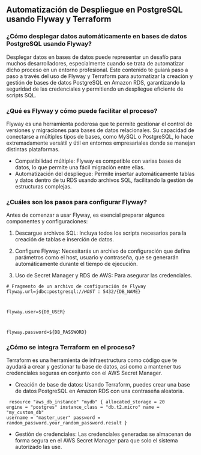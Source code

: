 <h2 align="left"> Automatización de Despliegue en PostgreSQL usando Flyway y Terraform </h2>

<h3 align="left"> ¿Cómo desplegar datos automáticamente en bases de datos PostgreSQL usando Flyway? </h3>

<p align="left"> Desplegar datos en bases de datos puede representar un desafío para muchos desarrolladores, especialmente cuando se trata de automatizar dicho proceso en un entorno profesional. Este contenido te guiará paso a paso a través del uso de Flyway y Terraform para automatizar la creación y gestión de bases de datos PostgreSQL en Amazon RDS, garantizando la seguridad de las credenciales y permitiendo un despliegue eficiente de scripts SQL. </p>

<h3 align="left"> ¿Qué es Flyway y cómo puede facilitar el proceso? </h3>

<p align="left"> Flyway es una herramienta poderosa que te permite gestionar el control de versiones y migraciones para bases de datos relacionales. Su capacidad de conectarse a múltiples tipos de bases, como MySQL o PostgreSQL, lo hace extremadamente versátil y útil en entornos empresariales donde se manejan distintas plataformas.

* Compatibilidad múltiple: Flyway es compatible con varias bases de datos, lo que permite una fácil migración entre ellas.
* Automatización del despliegue: Permite insertar automáticamente tablas y datos dentro de tu RDS usando archivos SQL, facilitando la gestión de estructuras complejas. </p>

<h3 align="left"> ¿Cuáles son los pasos para configurar Flyway? </h3>

<p align="left"> Antes de comenzar a usar Flyway, es esencial preparar algunos componentes y configuraciones:

1. Descargue archivos SQL: Incluya todos los scripts necesarios para la creación de tablas e inserción de datos.

2. Configure Flyway: Necesitarás un archivo de configuración que defina parámetros como el host, usuario y contraseña, que se generarán automáticamente durante el tiempo de ejecución.

3. Uso de Secret Manager y RDS de AWS: Para asegurar las credenciales.

<code># Fragmento de un archivo de configuración de Flyway
flyway.url=jdbc:postgresql://${HOST}:5432/${DB_NAME}

flyway.user=${DB_USER}

flyway.password=${DB_PASSWORD} </code>

 </p>

 <h3 align="left"> ¿Cómo se integra Terraform en el proceso? </h3>

<p align="left"> Terraform es una herramienta de infraestructura como código que te ayudará a crear y gestionar tu base de datos, así como a mantener tus credenciales seguras en conjunto con el AWS Secret Manager.

* Creación de base de datos: Usando Terraform, puedes crear una base de datos PostgreSQL en Amazon RDS con una contraseña aleatoria.

<code> resource "aws_db_instance" "mydb" {
  allocated_storage    = 20
  engine               = "postgres"
  instance_class       = "db.t2.micro"
  name                 = "my_custom_db"
  username             = "master_user"
  password             = random_password.your_random_password.result
} 
</code>

* Gestión de credenciales: Las credenciales generadas se almacenan de forma segura en el AWS Secret Manager para que solo el sistema autorizado las use.


 </p>